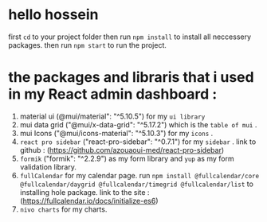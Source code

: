 # hello hossein

first `cd` to your project folder then run `npm install` to install all neccessery packages. then run `npm start` to run the project.

# the packages and libraris that i used in my React admin dashboard :

1. material ui (@mui/material": "^5.10.5") for my `ui library`
2. mui data grid ("@mui/x-data-grid": "^5.17.2") which is the `table of mui` .
3. mui Icons ("@mui/icons-material": "^5.10.3") for my `icons` .
4. `react pro sidebar` ("react-pro-sidebar": "^0.7.1") for my `sidebar` . link to github : (https://github.com/azouaoui-med/react-pro-sidebar)
5. `formik` ("formik": "^2.2.9") as my form library and `yup` as my form validation library.
6. `fullCalendar` for my calendar page. run `npm install @fullcalendar/core @fullcalendar/daygrid @fullcalendar/timegrid @fullcalendar/list` to installing hole package. link to the site : (https://fullcalendar.io/docs/initialize-es6)
7. `nivo charts` for my charts.
